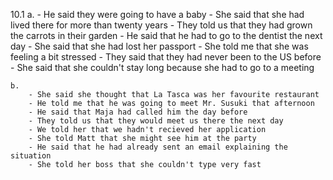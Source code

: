 10.1
    a.
        - He said they were going to have a baby
        - She said that she had lived there for more than twenty years
        - They told us that they had grown the carrots in their garden
        - He said that he had to go to the dentist the next day
        - She said that she had lost her passport
        - She told me that she was feeling a bit stressed
        - They said that they had never been to the US before
        - She said that she couldn't stay long because she had to go to a meeting

    b.
        - She said she thought that La Tasca was her favourite restaurant
        - He told me that he was going to meet Mr. Susuki that afternoon
        - He said that Maja had called him the day before
        - They told us that they would meet us there the next day
        - We told her that we hadn't recieved her application
        - She told Matt that she might see him at the party
        - He said that he had already sent an email explaining the situation
        - She told her boss that she couldn't type very fast